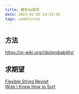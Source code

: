 ```yaml
---
title: 概率dp题目
date: 2023-02-02 14:53:43
tags: codeforces
---
```


## 方法
https://oi-wiki.org//dp/probability/

## 求期望  
[Flexible String Revisit](https://codeforces.com/contest/1778/problem/D)  
[Wish I Knew How to Sort](https://codeforces.com/contest/1753/problem/C)